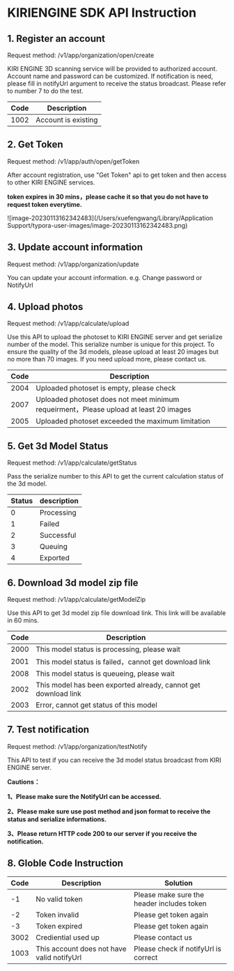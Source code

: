# KIRIENGINE SDK API Instruction

## 1. Register an account

Request method: /v1/app/organization/open/create

KIRI ENGINE 3D scanning service will be provided to authorized account. Account name and password can be customized. If notification is need, please fill in notifyUrl
argument to receive the status broadcast. Please refer to number 7 to do the test.

| Code | Description        |
| ---- | ------------------ |
| 1002 | Account is existing|

## 2. Get Token

Request method: /v1/app/auth/open/getToken

After account registration, use "Get Token" api to get token and then access to other KIRI ENGINE services. 

**token expires in 30 mins，please cache it so that you do not have to request token everytime.**

![image-20230113162342483](/Users/xuefengwang/Library/Application Support/typora-user-images/image-20230113162342483.png)

## 3. Update account information

Request method: /v1/app/organization/update

You can update your account information. e.g. Change password or NotifyUrl <br/>

## 4. Upload photos

Request method: /v1/app/calculate/upload

Use this API to upload the photoset to KIRI ENGINE server and get serialize number of the model. This serialize number is unique for this project. 
To ensure the quality of the 3d models, please upload at least 20 images but no more than 70 images. If you need upload more, please contact us.

| Code | Description                           |
| ---- | ------------------------------------- |
| 2004 | Uploaded photoset is empty, please check|
| 2007 | Uploaded photoset does not meet minimum requeirment，Please upload at least 20 images |
| 2005 | Uploaded photoset exceeded the maximum limitation|

## 5. Get 3d Model Status

Request method: /v1/app/calculate/getStatus

Pass the serialize number to this API to get the current calculation status of the 3d model.

| Status | description             |
| ---- | ------------------------- |
| 0    | Processing                |
| 1    | Failed                    |
| 2    | Successful                |
| 3    | Queuing                   |
| 4    | Exported                  |

## 6. Download 3d model zip file

Request method: /v1/app/calculate/getModelZip

Use this API to get 3d model zip file download link. This link will be available in 60 mins.

| Code | Description                             |      |
| ---- | -------------------------------- | ---- |
| 2000 | This model status is processing, please wait            |      |
| 2001 | This model status is failed，cannot get download link |      |
| 2008 | This model status is queueing, please wait      |      |
| 2002 | This model has been exported already, cannot get download link       |      |
| 2003 | Error, cannot get status of this model                     |      |

## 7. Test notification

Request method:  /v1/app/organization/testNotify

This API to test if you can receive the 3d model status broadcast from KIRI ENGINE server.

**Cautions：** 

**1、Please make sure the NotifyUrl can be accessed.** 

**2、Please make sure use post method and json format to receive the status and serialize informations.** 

**3、Please return HTTP code 200 to our server if you receive the notification.**

## 8. Globle Code Instruction

| Code | Description                             | Solution                    |
| ---- | -------------------------------- | --------------------------- |
| -1   | No valid token                  | Please make sure the header includes token |
| -2   | Token invalid                        | Please get token again              |
| -3   | Token expired                     | Please get token again             |
| 3002 | Crediential used up                 | Please contact us                  |
| 1003 | This account does not have valid notifyUrl | Please check if notifyUrl is correct     |

